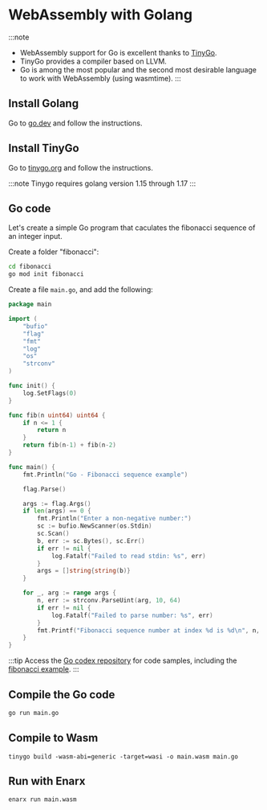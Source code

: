 # WebAssembly with Golang

:::note
* WebAssembly support for Go is excellent thanks to [TinyGo](https://tinygo.org/).
* TinyGo provides a compiler based on LLVM.
* Go is among the most popular and the second most desirable language to work with WebAssembly (using wasmtime).
:::

## Install Golang

Go to [go.dev](https://go.dev/) and follow the instructions.

## Install TinyGo

Go to [tinygo.org](https://tinygo.org/getting-started/install/) and follow the instructions.

:::note
Tinygo requires golang version 1.15 through 1.17
:::

## Go code

Let's create a simple Go program that caculates the fibonacci sequence of an integer input.

Create a folder "fibonacci":

```bash
cd fibonacci
go mod init fibonacci
```

Create a file `main.go`, and add the following:

```go
package main

import (
	"bufio"
	"flag"
	"fmt"
	"log"
	"os"
	"strconv"
)

func init() {
	log.SetFlags(0)
}

func fib(n uint64) uint64 {
	if n <= 1 {
		return n
	}
	return fib(n-1) + fib(n-2)
}

func main() {
	fmt.Println("Go - Fibonacci sequence example")

	flag.Parse()

	args := flag.Args()
	if len(args) == 0 {
		fmt.Println("Enter a non-negative number:")
		sc := bufio.NewScanner(os.Stdin)
		sc.Scan()
		b, err := sc.Bytes(), sc.Err()
		if err != nil {
			log.Fatalf("Failed to read stdin: %s", err)
		}
		args = []string{string(b)}
	}

	for _, arg := range args {
		n, err := strconv.ParseUint(arg, 10, 64)
		if err != nil {
			log.Fatalf("Failed to parse number: %s", err)
		}
		fmt.Printf("Fibonacci sequence number at index %d is %d\n", n, fib(n))
	}
}

```
:::tip
Access the [Go codex repository](https://github.com/enarx/codex/tree/main/Go) for code samples, including the [fibonacci example](https://github.com/enarx/codex/tree/main/Go/fibonacci).
:::

## Compile the Go code

```bash
go run main.go
```

## Compile to Wasm

```
tinygo build -wasm-abi=generic -target=wasi -o main.wasm main.go
```

## Run with Enarx

```bash
enarx run main.wasm
```
